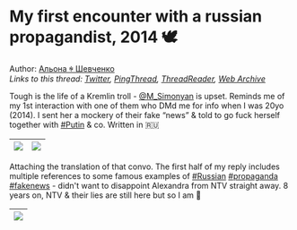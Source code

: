 # My first encounter with a russian propagandist, 2014 🕊

Author: [Альона ꑭ Шевченко](https://twitter.com/cryptodrftng)  
*Links to this thread: [Twitter](https://twitter.com/cryptodrftng/status/1505424838621552640), [PingThread](https://pingthread.com/thread/1505424838621552640), [ThreadReader](https://threadreaderapp.com/thread/1505424838621552640.html), [Web Archive](https://web.archive.org/web/*/https://twitter.com/cryptodrftng/status/1505424838621552640)*

Tough is the life of a Kremlin troll - [@M_Simonyan](https://twitter.com/M_Simonyan) is upset. Reminds me of my 1st interaction with one of them who DMd me for info when I was 20yo (2014). I sent her a mockery of their fake “news” & told to go fuck herself together with [#Putin](https://twitter.com/hashtag/Putin) & co. 
Written in 🇷🇺

| [![](https://pbs.twimg.com/media/FORX6HfXsAc1_je.jpg)](https://pbs.twimg.com/media/FORX6HfXsAc1_je.jpg) | [![](https://pbs.twimg.com/media/FORX6HjXEAE5Gq2.jpg)](https://pbs.twimg.com/media/FORX6HjXEAE5Gq2.jpg) |
| :-: | :-: |

Attaching the translation of that convo. The first half of my reply includes multiple references to some famous examples of [#Russian](https://twitter.com/hashtag/Russian) [#propaganda](https://twitter.com/hashtag/propaganda) [#fakenews](https://twitter.com/hashtag/fakenews) - didn't want to disappoint Alexandra from NTV straight away. 8 years on, NTV & their lies are still here but so I am 👻

| [![](https://pbs.twimg.com/media/FORbyoAWYAEkLT0.jpg)](https://pbs.twimg.com/media/FORbyoAWYAEkLT0.jpg) |
| :-: |
